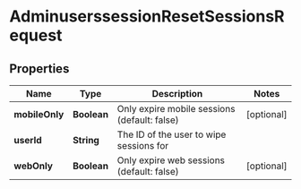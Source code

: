 

# AdminuserssessionResetSessionsRequest


## Properties

| Name | Type | Description | Notes |
|------------ | ------------- | ------------- | -------------|
|**mobileOnly** | **Boolean** | Only expire mobile sessions (default: false) |  [optional] |
|**userId** | **String** | The ID of the user to wipe sessions for |  |
|**webOnly** | **Boolean** | Only expire web sessions (default: false) |  [optional] |



